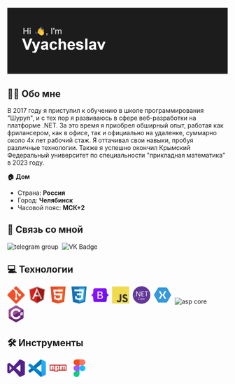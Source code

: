 ![alt text](header.png "Hello World!")

## 👨‍💻 Обо мне
В 2017 году я приступил к обучению в школе программирования "Шуруп", и с тех пор я развиваюсь в сфере веб-разработки на платформе .NET. За это время я приобрел обширный опыт, работая как фрилансером, как в офисе, так и официально на удаленке, суммарно около 4х лет рабочий стаж. Я оттачивал свои навыки, пробуя различные технологии. Также я успешно окончил Крымский Федеральный университет по специальности "прикладная математика" в 2023 году.

**🏠 Дом**
* Страна: **Россия**
* Город: **Челябинск**
* Часовой пояс: **МСК+2**

## 🤝 Связь со мной

<div>
  <a href="https://t.me/xventrux" target="_blank" style="text-decoration: none;">
    <img src="https://cdn-icons-png.flaticon.com/512/2111/2111646.png" width="40" height="40" alt="telegram group" />&nbsp;
  </a>
  <a href="https://vk.com/xzhvmx" target="_blank" style="text-decoration: none;">
    <img src="https://cdn-icons-png.flaticon.com/512/145/145813.png" width="40" height="40" alt="VK Badge"/>
  </a>
</div>

## 💻 Технологии
<div>
  <img src="https://github.com/devicons/devicon/blob/master/icons/git/git-original.svg" title="git" alt="git" width="40" height="40"/>&nbsp;
  <img src="https://github.com/devicons/devicon/blob/master/icons/angularjs/angularjs-original.svg" title="angular" alt="javascript" width="40" height="40"/>&nbsp;
  <img src="https://github.com/devicons/devicon/blob/master/icons/html5/html5-original.svg" title="html5" alt="html5" width="40" height="40"/>&nbsp;
  <img src="https://github.com/devicons/devicon/blob/master/icons/css3/css3-original.svg" title="css" alt="css" width="40" height="40"/>&nbsp;
  <img src="https://github.com/devicons/devicon/blob/master/icons/bootstrap/bootstrap-original.svg" title="bootstrap" alt="bootstrap" width="40" height="40"/>&nbsp;
  <img src="https://github.com/devicons/devicon/blob/master/icons/javascript/javascript-original.svg" title="javascript" alt="javascript" width="40" height="40"/>&nbsp;
  <img src="https://github.com/devicons/devicon/blob/master/icons/dotnetcore/dotnetcore-original.svg" title=".NET Core" alt=".NET Core" width="40" height="40"/>&nbsp;
  <img src="https://github.com/devicons/devicon/blob/master/icons/xamarin/xamarin-original.svg" title="xamarin" alt="xamarin" width="40" height="40"/>&nbsp;
  <img src="https://artifacthub.io/image/1d6273a6-dd09-47fa-90c4-5693fdf81678@4x" title="asp core" alt="asp core" width="40" height="40"/>&nbsp
  <img src="https://github.com/devicons/devicon/blob/master/icons/csharp/csharp-original.svg" title="c sharp" alt="c sharp" width="40" height="40"/>&nbsp;
</div>

## 🛠 Инструменты

<div>
  <img src="https://github.com/devicons/devicon/blob/master/icons/visualstudio/visualstudio-plain.svg" title="visual studio" alt="visual studio" width="40" height="40"/>&nbsp;
  <img src="https://github.com/devicons/devicon/blob/master/icons/vscode/vscode-original.svg" title="vs code" alt="vs code" width="40" height="40"/>&nbsp;
  <img src="https://github.com/devicons/devicon/blob/master/icons/npm/npm-original-wordmark.svg" title="npm" alt="npm" width="40" height="40"/>&nbsp;
  <img src="https://github.com/devicons/devicon/blob/master/icons/figma/figma-original.svg" title="figma" alt="figma" width="40" height="40"/>&nbsp;
</div>
